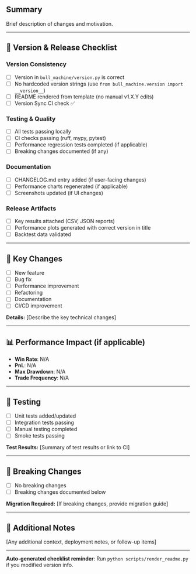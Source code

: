 ## Summary
Brief description of changes and motivation.

---

## 🔄 Version & Release Checklist

### Version Consistency
- [ ] Version in `bull_machine/version.py` is correct
- [ ] No hardcoded version strings (use `from bull_machine.version import __version__`)
- [ ] README rendered from template (no manual v1.X.Y edits)
- [ ] Version Sync CI check ✅

### Testing & Quality
- [ ] All tests passing locally
- [ ] CI checks passing (ruff, mypy, pytest)
- [ ] Performance regression tests completed (if applicable)
- [ ] Breaking changes documented (if any)

### Documentation
- [ ] CHANGELOG.md entry added (if user-facing changes)
- [ ] Performance charts regenerated (if applicable)
- [ ] Screenshots updated (if UI changes)

### Release Artifacts
- [ ] Key results attached (CSV, JSON reports)
- [ ] Performance plots generated with correct version in title
- [ ] Backtest data validated

---

## 🎯 Key Changes
- [ ] New feature
- [ ] Bug fix
- [ ] Performance improvement
- [ ] Refactoring
- [ ] Documentation
- [ ] CI/CD improvement

**Details:**
[Describe the key technical changes]

---

## 📊 Performance Impact (if applicable)
- **Win Rate**: N/A
- **PnL**: N/A
- **Max Drawdown**: N/A
- **Trade Frequency**: N/A

---

## 🧪 Testing
- [ ] Unit tests added/updated
- [ ] Integration tests passing
- [ ] Manual testing completed
- [ ] Smoke tests passing

**Test Results:**
[Summary of test results or link to CI]

---

## 🚨 Breaking Changes
- [ ] No breaking changes
- [ ] Breaking changes documented below

**Migration Required:**
[If breaking changes, provide migration guide]

---

## 📎 Additional Notes
[Any additional context, deployment notes, or follow-up items]

---

**Auto-generated checklist reminder**: Run `python scripts/render_readme.py` if you modified version info.